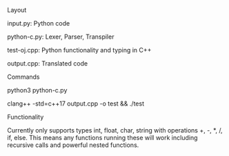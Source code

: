 Layout

input.py: Python code

python-c.py: Lexer, Parser, Transpiler

test-oj.cpp: Python functionality and typing in C++

output.cpp: Translated code

Commands

python3 python-c.py

clang++ -std=c++17 output.cpp -o test && ./test

Functionality

Currently only supports types int, float, char, string with operations +, -, *, /, if, else. This means any functions running these will work including recursive calls and powerful nested functions.
